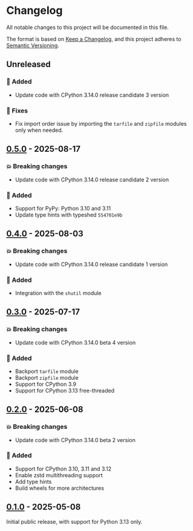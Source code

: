 # Changelog

All notable changes to this project will be documented in this file.

The format is based on [Keep a Changelog](https://keepachangelog.com/), and this project
adheres to [Semantic Versioning](https://semver.org/).

## Unreleased

### :rocket: Added

- Update code with CPython 3.14.0 release candidate 3 version

### :bug: Fixes

- Fix import order issue by importing the `tarfile` and `zipfile` modules only when
  needed.

## [0.5.0] - 2025-08-17

[0.5.0]: https://github.com/rogdham/backports.zstd/releases/tag/v0.5.0

### :boom: Breaking changes

- Update code with CPython 3.14.0 release candidate 2 version

### :rocket: Added

- Support for PyPy: Python 3.10 and 3.11
- Update type hints with typeshed `554701e9b`

## [0.4.0] - 2025-08-03

[0.4.0]: https://github.com/rogdham/backports.zstd/releases/tag/v0.4.0

### :boom: Breaking changes

- Update code with CPython 3.14.0 release candidate 1 version

### :rocket: Added

- Integration with the `shutil` module

## [0.3.0] - 2025-07-17

[0.3.0]: https://github.com/rogdham/backports.zstd/releases/tag/v0.3.0

### :boom: Breaking changes

- Update code with CPython 3.14.0 beta 4 version

### :rocket: Added

- Backport `tarfile` module
- Backport `zipfile` module
- Support for CPython 3.9
- Support for CPython 3.13 free-threaded

## [0.2.0] - 2025-06-08

[0.2.0]: https://github.com/rogdham/backports.zstd/releases/tag/v0.2.0

### :boom: Breaking changes

- Update code with CPython 3.14.0 beta 2 version

### :rocket: Added

- Support for CPython 3.10, 3.11 and 3.12
- Enable zstd multithreading support
- Add type hints
- Build wheels for more architectures

## [0.1.0] - 2025-05-08

[0.1.0]: https://github.com/rogdham/backports.zstd/releases/tag/v0.1.0

Initial public release, with support for Python 3.13 only.
